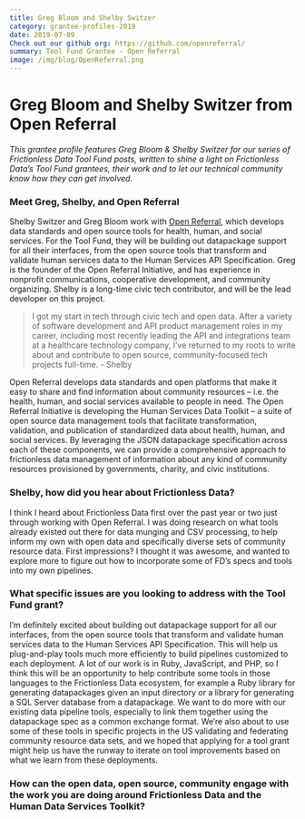 ```yaml
---
title: Greg Bloom and Shelby Switzer
category: grantee-profiles-2019
date: 2019-07-09
Check out our github org: https://github.com/openreferral/
summary: Tool Fund Grantee - Open Referral
image: /img/blog/OpenReferral.png
---
```


# Greg Bloom and Shelby Switzer from Open Referral

_This grantee profile features Greg Bloom & Shelby Switzer for our series of Frictionless Data Tool Fund posts, written to shine a light on Frictionless Data’s Tool Fund grantees, their work and to let our technical community know how they can get involved._

### Meet Greg, Shelby, and Open Referral

Shelby Switzer and Greg Bloom work with [Open Referral](https://openreferral.org/), which develops data standards and open source tools for health, human, and social services. For the Tool Fund, they will be building out datapackage support for all their interfaces, from the open source tools that transform and validate human services data to the Human Services API Specification. Greg is the founder of the Open Referral Initiative, and has experience in nonprofit communications, cooperative development, and community organizing. Shelby is a long-time civic tech contributor, and will be the lead developer on this project. 

> I got my start in tech through civic tech and open data. After a variety of software development and API product management roles in my career, including most recently leading the API and integrations team at a healthcare technology company, I’ve returned to my roots to write about and contribute to open source, community-focused tech projects full-time. - Shelby

Open Referral develops data standards and open platforms that make it easy to share and find information about community resources – i.e. the health, human, and social services available to people in need. The Open Referral Initiative is developing the Human Services Data Toolkit – a suite of open source data management tools that facilitate transformation, validation, and publication of standardized data about health, human, and social services. By leveraging the JSON datapackage specification across each of these components, we can provide a comprehensive approach to frictionless data management of information about any kind of community resources provisioned by governments, charity, and civic institutions.

### Shelby, how did you hear about Frictionless Data?

I think I heard about Frictionless Data first over the past year or two just through working with Open Referral. I was doing research on what tools already existed out there for data munging and CSV processing, to help inform my own with open data and specifically diverse sets of community resource data. First impressions? I thought it was awesome, and wanted to explore more to figure out how to incorporate some of FD’s specs and tools into my own pipelines. 

### What specific issues are you looking to address with the Tool Fund grant?

I’m definitely excited about building out datapackage support for all our interfaces, from the open source tools that transform and validate human services data to the Human Services API Specification. This will help us plug-and-play tools much more efficiently to build pipelines customized to each deployment. A lot of our work is in Ruby, JavaScript, and PHP, so I think this will be an opportunity to help contribute some tools in those languages to the Frictionless Data ecosystem, for example a Ruby library for generating datapackages given an input directory or a library for generating a SQL Server database from a datapackage. We want to do more with our existing data pipeline tools, especially to link them together using the datapackage spec as a common exchange format. We’re also about to use some of these tools in specific projects in the US validating and federating community resource data sets, and we hoped that applying for a tool grant might help us have the runway to iterate on tool improvements based on what we learn from these deployments. 

### How can the open data, open source, community engage with the work you are doing around Frictionless Data and the Human Data Services Toolkit?
